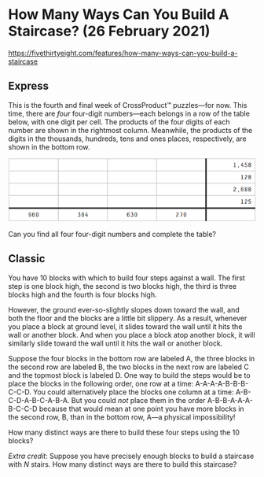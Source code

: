 # How Many Ways Can You Build A Staircase? (26 February 2021)

https://fivethirtyeight.com/features/how-many-ways-can-you-build-a-staircase

## Express

This is the fourth and final week of CrossProduct™ puzzles—for now.
This time, there are *four* four-digit numbers—each belongs in a row of the table below, with one digit per cell.
The products of the four digits of each number are shown in the rightmost column.
Meanwhile, the products of the digits in the thousands, hundreds, tens and ones places, respectively, are shown in the bottom row.

![grid](https://github.com/kennethaw88/Riddler/blob/master/2021-02-26/number-grid.png)

Can you find all four four-digit numbers and complete the table?

## Classic

You have 10 blocks with which to build four steps against a wall.
The first step is one block high, the second is two blocks high, the third is three blocks high and the fourth is four blocks high.

However, the ground ever-so-slightly slopes down toward the wall, and both the floor and the blocks are a little bit slippery.
As a result, whenever you place a block at ground level, it slides toward the wall until it hits the wall or another block.
And when you place a block atop another block, it will similarly slide toward the wall until it hits the wall or another block.

Suppose the four blocks in the bottom row are labeled A, the three blocks in the second row are labeled B, the two blocks in the next row are labeled C and the topmost block is labeled D.
One way to build the steps would be to place the blocks in the following order, one row at a time: A-A-A-A-B-B-B-C-C-D.
You could alternatively place the blocks one column at a time: A-B-C-D-A-B-C-A-B-A.
But you could *not* place them in the order A-B-B-A-A-A-B-C-C-D because that would mean at one point you have more blocks in the second row, B, than in the bottom row, A—a physical impossibility!

How many distinct ways are there to build these four steps using the 10 blocks?

*Extra credit*: Suppose you have precisely enough blocks to build a staircase with *N* stairs. How many distinct ways are there to build this staircase?

